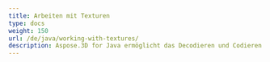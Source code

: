 ```yaml
---
title: Arbeiten mit Texturen
type: docs
weight: 150
url: /de/java/working-with-textures/
description: Aspose.3D for Java ermöglicht das Decodieren und Codieren von Texturen mithilfe externer Codecs.
---
```

